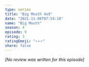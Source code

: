 ```yaml
---
type: series
title: "Big Mouth 4x9"
date: "2021-11-08T07:54:10"
name: "Big Mouth"
season: 4
episode: 9
rating: 3
ratingEmoji: "⭐️⭐️⭐️"
share: false
---
```


*[No review was written for this episode]*
